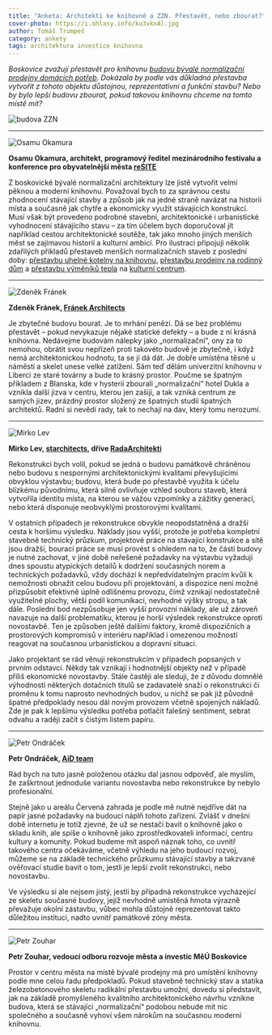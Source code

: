 ```yaml
---
title: "Anketa: Architekti ke knihovně a ZZN. Přestavět, nebo zbourat?"
cover-photo: https://i.ohlasy.info/ku3vknAl.jpg
author: Tomáš Trumpeš
category: ankety
tags: architektura investice knihovna
---
```


*Boskovice zvažují přestavět pro knihovnu [budovu bývalé normalizační prodejny domácích potřeb](/clanky/2016/01/budova-zzn.html). Dokázala by podle vás důkladná přestavba vytvořit z tohoto objektu důstojnou, reprezentativní a funkční stavbu? Nebo by bylo lepší budovu zbourat, pokud takovou knihovnu chceme na tomto místě mít?*

<img src="https://i.ohlasy.info/BznGzf7.jpg" alt="budova ZZN" class="img-responsive img-popup" data-author="Tomáš Znamenáček">

---

<img src="https://i.ohlasy.info/YcnlVh9.jpg" class="profile-picture" alt="Osamu Okamura">

**Osamu Okamura, architekt, programový ředitel mezinárodního festivalu a konference pro obyvatelnější města [reSITE](http://resite.cz/cs/)**

Z boskovické bývalé normalizační architektury lze jistě vytvořit velmi pěknou a moderní knihovnu. Považoval bych to za správnou cestu zhodnocení stávající stavby a způsob jak na jedné straně navázat na historii místa a současně jak chytře a ekonomicky využít stávajících konstrukcí. Musí však být provedeno podrobné stavební, architektonické i urbanistické vyhodnocení stávajícího stavu – za tím účelem bych doporučoval jít například cestou architektonické soutěže, tak jako mnoho jiných menších měst se zajímavou historií a kulturní ambicí. Pro ilustraci připojuji několik zdařilých příkladů přestaveb menších normalizačních staveb z poslední doby: [přestavbu uhelné kotelny na knihovnu](https://duha.mzk.cz/clanky/kdyz-se-plni-knihovnicke-sny-knihovnice-jitka-nevesela-jeji-knihovna), [přestavbu prodejny na rodinný dům](http://bydleni.idnes.cz/potrebujete-bydlet-jake-mate-moznosti-dhn-/dum_osobnosti.aspx?c=A040405_214408_dum_stavime_pet) a [přestavbu výměníků tepla](http://www.k13.sk/o-nas/centra/vymenniky-spots/) na [kulturní centrum](http://vymenniky.sk).

---

<img src="https://i.ohlasy.info/VXQeMtb.jpg" class="profile-picture" alt="Zdeněk Fránek">

**Zdeněk Fránek, [Fránek Architects](http://www.franekarchitects.cz/)**

Je zbytečné budovu bourat. Je to mrhání penězi. Dá se bez problému přestavět – pokud nevykazuje nějaké statické defekty – a bude z ní krásná knihovna. Nedávejme budovám nálepky jako „normalizační“, ony za to nemohou, obrátit svou nepřízeň proti takovéto budově je zbytečné, i když nemá architektonickou hodnotu, ta se jí dá dát. Je dobře umístěna těsně u náměstí a skelet unese velké zatížení. Sám teď dělám univerzitní knihovnu v Liberci ze staré továrny a bude to krásný prostor. Poučme se špatným příkladem z Blanska, kde v hysterii zbourali „normalizační“ hotel Dukla a vznikla další jizva v centru, kterou jen zašijí, a tak vzniká centrum ze samých jizev, prázdný prostor složený ze špatných studií špatných architektů. Radní si nevědí rady, tak to nechají na dav, který tomu nerozumí.

---

<img src="https://i.ohlasy.info/SkICOkT.jpg" class="profile-picture" alt="Mirko Lev">

**Mirko Lev, [starchitects](http://starchitects.cz/), dříve [RadaArchitekti](http://www.radaarchitekti.cz)**

Rekonstrukci bych volil, pokud se jedná o budovu památkově chráněnou nebo budovu s nespornými architektonickými kvalitami převyšujícími obvyklou výstavbu; budovu, která bude po přestavbě využita k účelu blízkému původnímu, která silně ovlivňuje vzhled souboru staveb, která vytvořila identitu místa, na kterou se vážou vzpomínky a zážitky generací, nebo která disponuje neobvyklými prostorovými kvalitami.

V ostatních případech je rekonstrukce obvykle neopodstatněná a dražší cesta k horšímu výsledku. Náklady jsou vyšší, protože je potřeba kompletní stavebně technický průzkum, projektové práce na stávající konstrukce a sítě jsou dražší, bourací práce se musí provést s ohledem na to, že části budovy je nutné zachovat, v jiné době neřešené požadavky na výstavbu vyžadují dnes spoustu atypických detailů k dodržení současných norem a technických požadavků, vždy dochází k nepředvídatelným pracím kvůli k nemožnosti obnažit celou budovu při projektování, a dispozice není možné přizpůsobit efektivně úplně odlišnému provozu, čímž vznikají nedostatečně využitelné plochy, větší podíl komunikací, nevhodné výšky stropu, a tak dále. Poslední bod nezpůsobuje jen vyšší provozní náklady, ale už zároveň navazuje na další problematiku, kterou je horší výsledek rekonstrukce oproti novostavbě. Ten je způsoben ještě dalšími faktory, kromě dispozičních a prostorových kompromisů v interiéru například i omezenou možností reagovat na současnou urbanistickou a dopravní situaci. 

Jako projektant se rád věnuji rekonstrukcím v případech popsaných v prvním odstavci. Někdy tak vznikají i hodnotnější objekty než v případě příliš ekonomické novostavby. Stále častěji ale sleduji, že z důvodu domnělé výhodnosti některých dotačních titulů se zadavatelé snaží o rekonstrukci či proměnu k tomu naprosto nevhodných budov, u nichž se pak již původně špatné předpoklady nesou dál novým provozem včetně spojených nákladů. Zde je pak k lepšímu výsledku potřeba potlačit falešný sentiment, sebrat odvahu a raději začít s čistým listem papíru. 

---

<img src="https://i.ohlasy.info/wO4wXRi.jpg" class="profile-picture" alt="Petr Ondráček">

**Petr Ondráček, [AiD team](http://www.aid.as./)**

Rád bych na tuto jasně položenou otázku dal jasnou odpověď, ale myslím, že zaškrtnout jednoduše variantu novostavba nebo rekonstrukce by nebylo profesionální.

Stejně jako u areálu Červená zahrada je podle mě nutné nejdříve dát na papír jasné požadavky na budoucí náplň tohoto zařízení. Zvlášť v dnešní době internetu je totiž zjevné, že už se nestačí bavit o knihovně jako o skladu knih, ale spíše o knihovně jako zprostředkovateli informací, centru kultury a komunity. Pokud budeme mít aspoň náznak toho, co uvnitř takového centra očekáváme, včetně výhledu na jeho budoucí rozvoj, můžeme se na základě technického průzkumu stávající stavby a takzvané ověřovací studie bavit o tom, jestli je lepší zvolit rekonstrukci, nebo novostavbu.

Ve výsledku si ale nejsem jistý, jestli by případná rekonstrukce vycházející ze skeletu současné budovy, jejíž nevhodně umístěná hmota výrazně převažuje okolní zástavbu, vůbec mohla důstojně reprezentovat takto důležitou instituci, nadto uvnitř památkové zóny města.

---

<img src="https://i.ohlasy.info/iePyoeG.jpg" class="profile-picture" alt="Petr Zouhar">

**Petr Zouhar, vedoucí odboru rozvoje města a investic MěÚ Boskovice**

Prostor v centru města na místě bývalé prodejny má pro umístění knihovny podle mne celou řadu předpokladů. Pokud stavebně technický stav a statika železobetonového skeletu radikální přestavbu umožní, dovedu si představit, jak na základě promyšleného kvalitního architektonického návrhu vznikne budova, která se stávající „normalizační“ podobou nebude mít nic společného a současně vyhoví všem nárokům na současnou moderní knihovnu. 
